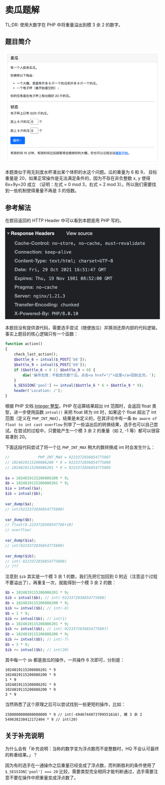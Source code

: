 # 卖瓜题解

TL;DR: 使用大数字在 PHP 中将重量溢出到模 3 余 2 的数字。

## 题目简介

![](assets/gua_main.png)

本题类似于用无刻度水杯凑出某个体积的水这个问题。瓜的重量为 6 和 9， 目标重量是 20，如果正常操作是无法满足条件的，因为不存在非负整数 x, y 使得 6x+9y=20 成立 （证明：左式 = 0 mod 3，右式 = 2 mod 3）。所以我们需要找到一些机制使得重量不再是 3 的倍数。

## 参考解法

在题目返回的 HTTP Header 中可以看到本题是用 PHP 写的。

![](assets/gua_php.png)

本题目没有提供源代码，需要选手尝试（随便放瓜）并猜测还原内部的代码逻辑，事实上题目的核心逻辑只有一个函数：

```php
function action()
{
    check_last_action();
    $bottle_6 = intval($_POST['b6']);
    $bottle_9 = intval($_POST['b9']);
    if ($bottle_6 < 0 || $bottle_9 < 0) {
        die('操作无效：不能放负数个瓜。点击<a href="/">这里</a>回到主页。');
    }
    $_SESSION['pool'] += intval($bottle_6 * 6 + $bottle_9 * 9);
    header('Location: /');
}
```

根据 PHP 文档 [Integer 整型](https://www.php.net/manual/zh/language.types.integer.php)，PHP 在运算结果超出 int 范围时，会返回 float 类型，进一步使用函数 `intval()` 来把 float 转为 int 时，如果这个 float 超出了 int 范围（定义在 `PHP_INT_MAX`），结果是未定义的，在其评论中有一条 `Be aware of float to int cast overflow` 列举了一些溢出后的转换结果，选手也可以自己尝试。在尝试的过程中，只要能产生一个模 3 余 2 的重量（如 2, -1 等）都可以很容易凑到 20。

下面这段代码尝试了将一个比 `PHP_INT_MAX` 稍大的数转换成 int 时会发生什么：

```php
//             PHP_INT_MAX = 9223372036854775807
// 1024819115206086200 * 9 = 9223372036854775800
// 1024819115206086201 * 9 = 9223372036854775809

$a = 1024819115206086200 * 9;
$b = 1024819115206086201 * 9;
$ia = intval($a);
$ib = intval($b);

var_dump($a);
// int(9223372036854775800)

var_dump($b);
// float(9.223372036854776E+18)
// overflow!

var_dump($ia);
// int(9223372036854775800)

var_dump($ib);
// int(-9223372036854775808)
// ???
```

注意到 `$ib` 其实是一个模 3 余 1 的数，我们先把它加回到 0 附近（注意这个过程不要溢出了），再重复一次，就能得到一个模 3 余 2 的数：

```php
$b = 1024819115206086201 * 9;
$ib = intval($b); // int(-9223372036854775808)
$b = 1024819115206086200 * 9;
$ib += intval($b); // int(-8)
$b = 1 * 9;
$ib += intval($b); // int(1)
$b = 1024819115206086201 * 9;
$ib += intval($b); // int(-9223372036854775807)
$b = 1024819115206086200 * 9;
$ib += intval($b); // int(-7)
$b = 3 * 9;
$ib += intval($b); // int(20)
```

其中每一个 `$b` 都是放瓜的操作，一共操作 6 次即可，分别是：

```
1024819115206086201 * 9
1024819115206086200 * 9
1 * 9
1024819115206086201 * 9
1024819115206086200 * 9
3 * 9
```

当然熟悉了这个原理之后可以尝试找到一些更短的操作，比如：

```
1500000000000000000 * 9 // int(-4946744073709551616), 模 3 余 2
549638230412172404 * 9 // int(20)
```


## 关于补充说明

为什么会有「补充说明：当称的数字变为浮点数而不是整数时，HQ 不会认可最终的称重结果。」？

因为有的选手在一通操作之后重量已经变成了浮点数，而判断胜利的条件使用了 `$_SESSION['pool'] === 20` 比较，需要类型完全相同才能判断通过，选手需要注意不要在操作中把重量变成浮点数了。
